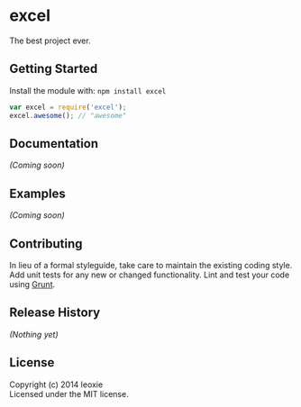 # excel

The best project ever.

## Getting Started
Install the module with: `npm install excel`

```javascript
var excel = require('excel');
excel.awesome(); // "awesome"
```

## Documentation
_(Coming soon)_

## Examples
_(Coming soon)_

## Contributing
In lieu of a formal styleguide, take care to maintain the existing coding style. Add unit tests for any new or changed functionality. Lint and test your code using [Grunt](http://gruntjs.com/).

## Release History
_(Nothing yet)_

## License
Copyright (c) 2014 leoxie  
Licensed under the MIT license.
